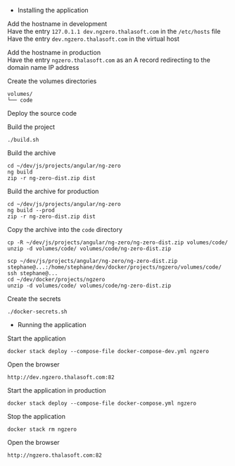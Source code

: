 - Installing the application  

Add the hostname in development  
Have the entry `127.0.1.1 dev.ngzero.thalasoft.com` in the `/etc/hosts` file  
Have the entry `dev.ngzero.thalasoft.com` in the virtual host

Add the hostname in production  
Have the entry `ngzero.thalasoft.com` as an A record redirecting to the domain name IP address

Create the volumes directories
```
volumes/
└── code
```

Deploy the source code  

Build the project
```
./build.sh
```

Build the archive
```
cd ~/dev/js/projects/angular/ng-zero
ng build
zip -r ng-zero-dist.zip dist

```

Build the archive for production
```
cd ~/dev/js/projects/angular/ng-zero
ng build --prod
zip -r ng-zero-dist.zip dist

```

Copy the archive into the `code` directory
```
cp -R ~/dev/js/projects/angular/ng-zero/ng-zero-dist.zip volumes/code/
unzip -d volumes/code/ volumes/code/ng-zero-dist.zip
```
```
scp ~/dev/js/projects/angular/ng-zero/ng-zero-dist.zip stephane@...:/home/stephane/dev/docker/projects/ngzero/volumes/code/
ssh stephane@...
cd ~/dev/docker/projects/ngzero
unzip -d volumes/code/ volumes/code/ng-zero-dist.zip
```

Create the secrets
```
./docker-secrets.sh
```

- Running the application  

Start the application
```
docker stack deploy --compose-file docker-compose-dev.yml ngzero
```

Open the browser
```
http://dev.ngzero.thalasoft.com:82
```

Start the application in production
```
docker stack deploy --compose-file docker-compose.yml ngzero
```

Stop the application
```
docker stack rm ngzero
```

Open the browser
```
http://ngzero.thalasoft.com:82
```

